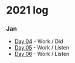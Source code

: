 # 2021 log

### Jan
- [Day 04](https://github.com/kvnol/dailylog/blob/master/2021/log/04-01-2021.md) - Work / Did
- [Day 05](https://github.com/kvnol/dailylog/blob/master/2021/log/05-01-2021.md) - Work / Listen
- [Day 06](https://github.com/kvnol/dailylog/blob/master/2021/log/06-01-2021.md) - Work / Listen
